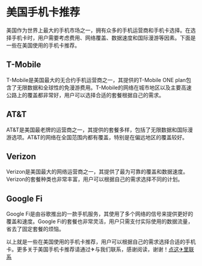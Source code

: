 # 美国手机卡推荐

美国作为世界上最大的手机市场之一，拥有众多的手机运营商和手机卡选择。在选择手机卡时，用户需要考虑费用、网络覆盖、数据速度和国际漫游等因素。下面是一些在美国使用的手机卡推荐。

## T-Mobile

T-Mobile是美国最大的无合约手机运营商之一，其提供的T-Mobile ONE plan包含了无限数据和全球性的免漫游费用。T-Mobile的网络在城市地区以及主要高速公路上的覆盖都非常好，用户可以选择合适的套餐根据自己的需求。

## AT&T

AT&T是美国最老牌的运营商之一，其提供的套餐多样，包括了无限数据和国际漫游选项。AT&T的网络在全国范围内都有覆盖，特别是在偏远地区的覆盖较好。

## Verizon

Verizon是美国最大的网络运营商之一，其提供了最为可靠的覆盖和数据速度。Verizon的套餐种类也非常丰富，用户可以根据自己的需求选择不同的计划。

## Google Fi

Google Fi是由谷歌推出的一款手机服务，其使用了多个网络的信号来提供更好的覆盖和速度。Google Fi的套餐也非常灵活，用户只需支付实际使用的数据流量，省去了固定套餐的烦恼。

以上就是一些在美国使用的手机卡推荐，用户可以根据自己的需求选择合适的手机卡。更多关于美国手机卡推荐请通过✈与我们联系，感谢阅读，谢谢！[点这✈里联系](https://w.k02.cc)